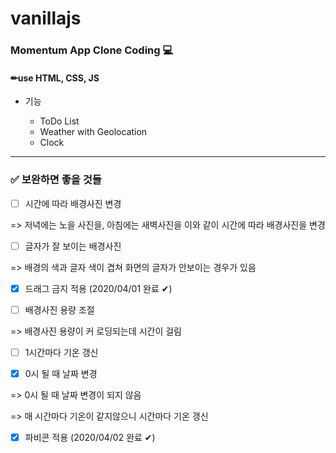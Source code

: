 # vanillajs

### Momentum App Clone Coding 💻

#### ✏use HTML, CSS, JS

- 기능

  - ToDo List
  - Weather with Geolocation
  - Clock

<hr/>

### ✅ 보완하면 좋을 것들

- [ ] 시간에 따라 배경사진 변경

=> 저녁에는 노을 사진을, 아침에는 새벽사진을 이와 같이 시간에 따라 배경사진을 변경

- [ ] 글자가 잘 보이는 배경사진

=> 배경의 색과 글자 색이 겹쳐 화면의 글자가 안보이는 경우가 있음

- [x] 드래그 금지 적용 (2020/04/01 완료 ✔)

- [ ] 배경사진 용량 조절

=> 배경사진 용량이 커 로딩되는데 시간이 걸림

- [ ] 1시간마다 기온 갱신

- [x] 0시 될 때 날짜 변경

=> 0시 될 때 날짜 변경이 되지 않음

=> 매 시간마다 기온이 같지않으니 시간마다 기온 갱신

- [x] 파비콘 적용 (2020/04/02 완료 ✔)
